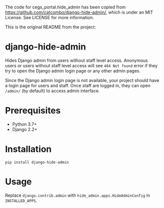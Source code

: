 The code for cegs_portal.hide_admin has been copied from https://github.com/catcombo/django-hide-admin/,
which is under an MIT License. See LICENSE for more information.

This is the original README from the project:

# django-hide-admin

Hides Django admin from users without staff level access. Anonymous users or users without staff level access will see `404 Not found` error if they try to open the Django admin login page or any other admin pages.

Since the Django admin login page is not available, your project should have a login page for users and staff. Once staff are logged in, they can open `/admin/` (by default) to access admin interface.

# Prerequisites

-   Python 3.7+
-   Django 2.2+

# Installation

```
pip install django-hide-admin
```

# Usage

Replace `django.contrib.admin` with `hide_admin.apps.HideAdminConfig` in `INSTALLED_APPS`.
